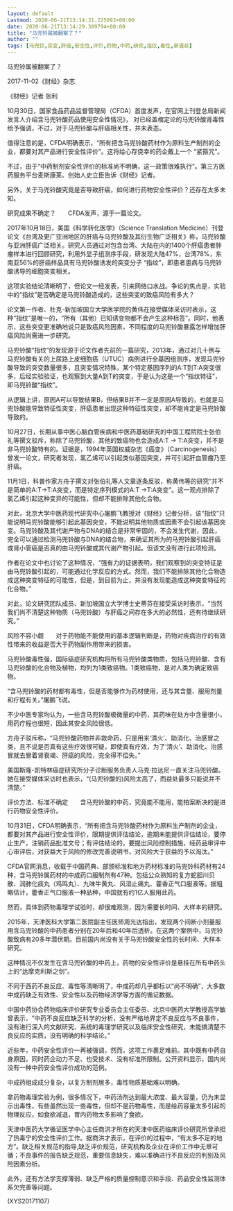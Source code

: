```yaml
---
layout: default
Lastmod: 2020-06-21T13:14:31.225093+00:00
date: 2020-06-21T13:14:29.309794+00:00
title: "马兜铃属被翻案了？"
author: ""
tags: [马兜铃,突变,肝癌,安全性,评价,药物,中药,研究,指纹,毒性,新语丝]
---
```


马兜铃属被翻案了？

2017-11-02《财经》杂志

《财经》记者 张利

10月30日，国家食品药品监督管理局（CFDA）首度发声，在官网上刊登总局新闻发言人介绍含马兜铃酸药品使用安全性情况》， 对已经盖棺定论的马兜铃酸肾毒性给予强调，不过，对于马兜铃酸与肝癌相关性，并未表态。

值得注意的是，CFDA明确表示，“所有把含马兜铃酸药材作为原料生产制剂的企业，都要对其产品进行安全性评价”。这将给心存侥幸的药企戴上一个 “紧箍咒”。

不过，由于“中药制剂安全性评价的标准尚不明确，这一政策很难执行”。第三方医药服务平台麦斯康莱、创始人史立臣告诉《财经》记者。

另外，关于马兜铃酸究竟是否导致肝癌，如何进行药物安全性评价？还存在太多未知。

研究成果不确定？　　CFDA发声，源于一篇论文。

2017年10月18日，美国《科学转化医学》（Science Translation Medicine）刊登论文《台湾及更广亚洲地区的肝癌与马兜铃酸及其衍生物广泛相关》称，马兜铃酸与亚洲肝癌广泛相关。研究人员通过对包含台湾、大陆在内的1400个肝癌患者肿瘤样本进行回顾研究，利用外显子组测序手段，研发现大陆47%，台湾78%，东南亚56%的肝癌样品具有马兜铃酸诱发的突变分子 “指纹”，即患者患病与马兜铃酸诱导的细胞突变相关。

这项实验结论清晰明了，但论文一经发表，引来网络口水战。争论的焦点是，实验中的“指纹”是否确定是马兜铃酸造成的，这些突变的致癌风险有多大？

论文第一作者、杜克-新加坡国立大学医学院的黄伟在接受媒体采访时表示，这种“指纹”是唯一的，“所有（其他）已知诱变物都不会产生这种标签”。同时，他表示，这些突变更准确地说只是致癌风险因素，不同程度的马兜铃酸暴露怎样增加肝癌风险尚需进一步研究。

马兜铃酸“指纹”的发现源于论文作者先前的一篇研究，2013年，通过对几十例与马兜铃酸有关的上尿路上皮细胞癌（UTUC）病例进行全基因组测序，发现马兜铃酸导致的突变数量很多，且突变情况特殊，某个特定基因序列的A:T到T:A突变很多，后经实验验证，也观察到大量A到T的突变，于是认为这是一个“指纹特征”，即马兜铃酸“指纹”。

从逻辑上讲，原因A可以导致结果B，但结果B并不一定是原因A导致的，也就是马兜铃酸能导致特征性突变，肝癌患者出现这种特征性突变，却不能肯定是马兜铃酸导致的。

10月27日，长期从事中医心脑血管疾病和中医药基础研究的中国工程院院士张伯礼等撰文驳斥，称除了马兜铃酸，其他的致癌物也会造成A:T → T:A突变，并不是非马兜铃酸特有的。证据是，1994年英国权威杂志《癌变》（Carcinogenesis）曾发一论文，研究者发现，氯乙烯可以引起类似基因突变，并可引起肝血管瘤乃至肝癌。

11月1日，科普作家方舟子撰文对张伯礼等人文章逐条反驳，称黄伟等的研究“并不是简单的A:T→T:A突变，而是特定序列模式的A:T →T:A突变”。这一观点排除了氯乙烯引起这种变异的可能性，但却不能排除其他化合物。

对此，北京大学中医药现代研究中心屠鹏飞教授对《财经》记者分析，该“指纹”只能说明马兜铃酸能够引起此基因突变，不能说明其他物质或因素不会引起该基因突变。马兜铃酸及其代谢产物与DNA的结合是非常牢固的，不会发生代谢，因此，完全可以通过检测马兜铃酸与DNA的结合物，来确证其所为的马兜铃酸引起肝癌或肾小管癌是否真的由马兜铃酸或其代谢产物引起。但该文没有进行此项检测。

作者在论文中也讨论了这种情况，“强有力的证据表明，我们观察到的突变特征是由马兜铃酸引起的，可能通过化学反应的方式。然而，我们不能排除其他化合物造成这种突变特征的可能性，但是，到目前为止，并没有发现能造成这种突变特征的化合物。”

对此，论文研究团队成员、新加坡国立大学博士史蒂芬在接受采访时表示，“当然我们尚不清楚这种物质（马兜铃酸）与肝癌之间存在多大的必然性，还有待继续研究。”

风险不容小觑　　对于药物能不能使用的基本逻辑判断是，药物对疾病治疗的有效性带来的收益是否大于药物副作用带来的损害。

马兜铃酸毒性强，国际癌症研究机构将所有马兜铃酸类物质，包括马兜铃酸、含有马兜铃酸的化合物及植物，均列为1类致癌物。1类致癌物，是对人类为确定致癌物。

“含马兜铃酸的药材都有毒性，但是否能够作为药材使用，还与其含量、服用剂量和疗程有关。”屠鹏飞说。

不少中医专家均认为，一些含马兜铃酸极微量的中药，其药味在处方中含量很小，用药疗程也很短，因此其安全风险很低。

方舟子驳斥称，“马兜铃酸药物并非救命药，只是用来‘清火’、助消化、治感冒之类，且不说是否真有这些疗效很可疑，即使真有疗效，为了‘清火’、助消化、治感冒就去冒着肾衰竭、肝癌的风险，完全得不偿失。”

美国斯隆-凯特林癌症研究所分子诊断服务负责人马克·拉达尼一直关注马兜铃酸。 她在接受媒体采访时也表示，“(马兜铃酸的)风险太高了，而益处最多只能说并不清楚。”

评价方法、标准不确定　　含马兜铃酸的中药，究竟能不能用，能拍案断决的是进行药物安全性评价。

10月31日，CFDA明确表示，“所有把含马兜铃酸药材作为原料生产制剂的企业，都要对其产品进行安全性评价，限期提供评估结论，逾期未能提供评估结论，要停止生产，注销药品批准文号；有评估结论的，要提出风险控制措施，经药品审评中心审评后，对获益大于风险的修改完善说明书，对风险大于获益的予以淘汰。”

CFDA官网消息，收载于中国药典、部颁标准和地方药材标准的马兜铃科药材有24种，含马兜铃属药材的中成药口服制剂有47种。包括公众熟知的复方蛇胆川贝散、润肺化痰丸（鸡鸣丸）、九味牛黄丸、风湿止痛丸、藿香正气口服液等。据粗略估计，藿香正气口服液一种品种，中国就有约1亿人服用此药。

然而，具体到药物毒理学试验时，却很难观测，因为需要长时间、大样本的研究。

2015年，天津医科大学第二医院副主任医师周光达指出，发现两个间断小剂量服用含马兜铃酸的中药患者分别在20年后和40年后透析。在这两个案例中，马兜铃酸致病有20多年潜伏期。目前国内尚没有关于马兜铃酸安全性的长时间、大样本研究。

这种情况不仅发生在含马兜铃酸的中药上，药物的安全性评价是悬挂在所有中药头上的“达摩克利斯之剑”。

不同于西药不良反应、毒性等清晰明了，中成药却几乎都标以“尚不明确”，大多数中成药缺乏有效性、安全性以及药物经济学等方面的循证数据。

中国中药协会药物临床评价研究专业委员会主任委员、北京中医药大学教授高学敏曾表示，“中药不良反应缺乏科学的分析，没有严格地界定不良反应与不良事件，没有进行深入的文献研究、系统的毒理学研究以及临床安全性研究，未能搞清楚不良反应的实质，没有明确的科学结论。”

近些年，中药安全性评价一再被强调，然而，这项工作裹足难前。其中既有中药自身原因，同时药企动力不足、也受技术、没有标准所限制。公开资料显示，国内尚没有一种中药安全性评价成功的范例。

中成药组成成分复杂，以复方制剂居多，毒性物质基础难以明确。

拿药物毒理实验为例，很多情况下，中药汤剂达到最大浓度、最大容量，仍为未显示出毒性，有些虽然出现一些毒性，但却不是药物毒性，而是给药容量太多引起的物理反应，如食欲减退，胃内药物太多影响了食欲。

天津中医药大学循证医学中心主任商洪才所在的天津中医药临床评价研究所曾承担了热毒宁的安全性评价工作。据商洪才表示，在评价的过程中，“有太多不足的地方”。缺乏相关规范的指导,缺乏评价规范，研究机构及企业在评价工作中无章可循；不良事件的报告缺乏规范，重要信息缺失，难以准确进行不良反应的判别及风险因素分析。

此外，还有方法学支撑薄弱、缺乏严格的质量控制意识和手段、药品安全性监测体系欠完善等问题。

(XYS20171107)

